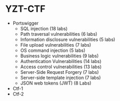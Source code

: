 # YZT-CTF
- Portswigger
   - SQL injection (18 labs)
   - Path traversal vulnerabilities (6 labs)
   - Information disclosure vulnerabilities (5 labs)
   - File upload vulnerabilities (7 labs)
   - OS command injection (5 labs)
   - Business logic vulnerabilities (9 labs)
   - Authentication Vulnerabilities (14 labs)
   - Access control vulnerabilities (13 labs)
   - Server-Side Request Forgery (7 labs)
   - Server-side template injection (7 labs)
   - JSON web tokens (JWT) (8 Labs)
- Ctf-1
- Ctf-2